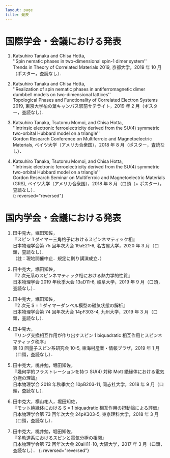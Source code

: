 ```yaml
---
layout: page
title: 発表
---
```


# 国際学会・会議における発表

1. Katsuhiro Tanaka and Chisa Hotta,   
  ''Spin nematic phases in two-dimensional spin-1 dimer system''   
  Trends in Theory of Correlated Materials 2019, 京都大学，2019 年 10 月（ポスター，査読なし）．  

1. Katsuhiro Tanaka and Chisa Hotta,    
  ''Realization of spin nematic phases in antiferromagnetic dimer dumbbell models on two-dimensional lattices''    
  Topological Phases and Functionality of Correlated Electron Systems 2019, 東京大学柏の葉キャンパス駅前サテライト，2019 年 2 月（ポスター，査読なし）．  

1. Katsuhiro Tanaka, Tsutomu Momoi, and Chisa Hotta,    
  ''Intrinsic electronic ferroelectricity derived from the SU(4) symmetric two-orbital Hubbard model on a triangle''  
  Gordon Research Conference on Multiferroic and Magnetoelectric Materials, ベイツ大学（アメリカ合衆国），2018 年 8 月（ポスター，査読なし）．  

1. Katsuhiro Tanaka, Tsutomu Momoi, and Chisa Hotta,   
  ''Intrinsic electronic ferroelectricity derived from the SU(4) symmetric two-orbital Hubbard model on a triangle''   
  Gordon Research Seminar on Multiferroic and Magnetoelectric Materials (GRS), ベイツ大学（アメリカ合衆国），2018 年 8 月（口頭（+ ポスター），査読なし）．  
{: reversed="reversed"}

# 国内学会・会議における発表
1. 田中克大，堀田知佐，   
  『スピン 1 ダイマー三角格子におけるスピンネマティック相』  
  日本物理学会第 75 回年次大会 19aE21-6, 名古屋大学，2020 年 3 月（口頭，査読なし）．  
  （註：現地開催中止．規定に則り講演成立．）   

1. 田中克大，堀田知佐，  
  『2 次元系のスピンネマティック相における熱力学的性質』  
  日本物理学会 2019 年秋季大会 13aD11-6, 岐阜大学，2019 年 9 月（口頭，査読なし）．  

1. 田中克大，堀田知佐，  
  『2 次元 S = 1 ダイマーダンベル模型の磁気状態の解析』  
  日本物理学会第 74 回年次大会 14pF303-4, 九州大学，2019 年 3 月（口頭，査読なし）．  

1. 田中克大，  
  『リング交換相互作用が作り出すスピン 1 biquadratic 相互作用とスピンネマティック秩序』    
  第 13 回量子スピン系研究会 10-5, 東海村産業・情報プラザ，2019 年 1 月（口頭，査読なし）．  

1. 田中克大，桃井勉，堀田知佐，  
  『幾何学的フラストレーションを持つ SU(4) 対称 Mott 絶縁体における電気分極の理論』    
  日本物理学会 2018 年秋季大会 10pB203-11, 同志社大学，2018 年 9 月（口頭，査読なし）．    

1. 田中克大，横山祐人，堀田知佐，  
  『モット絶縁体における S = 1 biquadratic 相互作用の摂動論による評価』  
  日本物理学会第 73 回年次大会 24pK303-5, 東京理科大学，2018 年 3 月（口頭，査読なし）．  

1. 田中克大，桃井勉，堀田知佐，  
  『多軌道系におけるスピンと電気分極の相関』  
  日本物理学会第 72 回年次大会 20aH11-10, 大阪大学，2017 年 3 月（口頭，査読なし）．
{: reversed="reversed"}